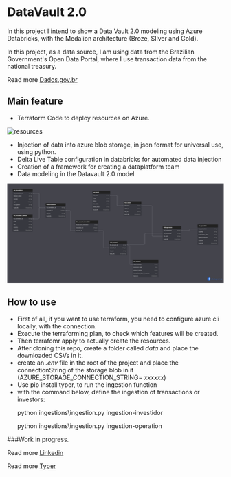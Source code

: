 
# DataVault 2.0

In this project I intend to show a Data Vault 2.0 modeling using Azure Databricks, with the Medalion architecture (Broze, SIlver and Gold). 

In this project, as a data source, I am using data from the Brazilian Government's Open Data Portal, where I use transaction data from the national treasury. 

Read more [Dados.gov.br](https://dados.gov.br/dados/busca?termo=tesouro)

## Main feature

- Terraform Code to deploy resources  on Azure.

![resources](images/scalidraw_architecture)

- Injection of data into azure blob storage, in json format for universal use, using python.
- Delta Live Table configuration in databricks for automated data injection
- Creation of a framework for creating a dataplatform team
- Data modeling in the Datavault 2.0 model

![Table Schema](imagens/Stock_operations_datavault.png)


## How to use

- First of all, if you want to use terraform, you need to configure azure cli locally, with the connection.
- Execute the terraforming plan, to check which features will be created.
- Then terrafomr apply to actually create the resources. 
- After cloning this repo, create a folder called *data* and place the downloaded CSVs in it. 
- create an *.env* file in the root of the project and place the connectionString of the storage blob in it (AZURE_STORAGE_CONNECTION_STRING= *xxxxxx*)
- Use pip install typer, to run the ingestion function
- with the command below, define the ingestion of transactions or investors:
    <p>python ingestions\ingestion.py  ingestion-investidor</p>
    <p>python ingestions\ingestion.py  ingestion-operation</p>


###Work in progress.

Read more [Linkedin](https://www.linkedin.com/in/valmur-prado-39b81522/)<br>

Read more [Typer](https://typer.tiangolo.com/)

